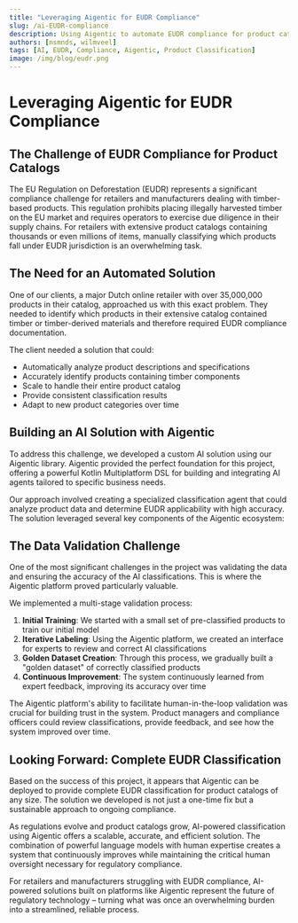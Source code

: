 ```yaml
---
title: "Leveraging Aigentic for EUDR Compliance"
slug: /ai-EUDR-compliance
description: Using Aigentic to automate EUDR compliance for product catalogs
authors: [nsmnds, wilmveel]
tags: [AI, EUDR, Compliance, Aigentic, Product Classification]
image: /img/blog/eudr.png
---
```


# Leveraging Aigentic for EUDR Compliance

## The Challenge of EUDR Compliance for Product Catalogs

The EU Regulation on Deforestation (EUDR) represents a significant compliance challenge for retailers and manufacturers dealing with timber-based products. This regulation prohibits placing illegally harvested timber on the EU market and requires operators to exercise due diligence in their supply chains. For retailers with extensive product catalogs containing thousands or even millions of items, manually classifying which products fall under EUDR jurisdiction is an overwhelming task.

<!-- truncate -->

## The Need for an Automated Solution

One of our clients, a major Dutch online retailer with over 35,000,000 products in their catalog, approached us with this exact problem. They needed to identify which products in their extensive catalog contained timber or timber-derived materials and therefore required EUDR compliance documentation. 

The client needed a solution that could:
- Automatically analyze product descriptions and specifications
- Accurately identify products containing timber components
- Scale to handle their entire product catalog
- Provide consistent classification results
- Adapt to new product categories over time

## Building an AI Solution with Aigentic

To address this challenge, we developed a custom AI solution using our Aigentic library. Aigentic provided the perfect foundation for this project, offering a powerful Kotlin Multiplatform DSL for building and integrating AI agents tailored to specific business needs.

Our approach involved creating a specialized classification agent that could analyze product data and determine EUDR applicability with high accuracy. The solution leveraged several key components of the Aigentic ecosystem:

## The Data Validation Challenge

One of the most significant challenges in the project was validating the data and ensuring the accuracy of the AI classifications. This is where the Aigentic platform proved particularly valuable.

We implemented a multi-stage validation process:

1. **Initial Training**: We started with a small set of pre-classified products to train our initial model
2. **Iterative Labeling**: Using the Aigentic platform, we created an interface for experts to review and correct AI classifications
3. **Golden Dataset Creation**: Through this process, we gradually built a "golden dataset" of correctly classified products
4. **Continuous Improvement**: The system continuously learned from expert feedback, improving its accuracy over time

The Aigentic platform's ability to facilitate human-in-the-loop validation was crucial for building trust in the system. Product managers and compliance officers could review classifications, provide feedback, and see how the system improved over time.

## Looking Forward: Complete EUDR Classification

Based on the success of this project, it appears that Aigentic can be deployed to provide complete EUDR classification for product catalogs of any size. The solution we developed is not just a one-time fix but a sustainable approach to ongoing compliance.

As regulations evolve and product catalogs grow, AI-powered classification using Aigentic offers a scalable, accurate, and efficient solution. The combination of powerful language models with human expertise creates a system that continuously improves while maintaining the critical human oversight necessary for regulatory compliance.

For retailers and manufacturers struggling with EUDR compliance, AI-powered solutions built on platforms like Aigentic represent the future of regulatory technology – turning what was once an overwhelming burden into a streamlined, reliable process.
